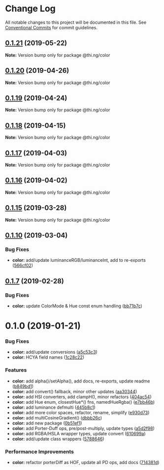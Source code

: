 # Change Log

All notable changes to this project will be documented in this file.
See [Conventional Commits](https://conventionalcommits.org) for commit guidelines.

## [0.1.21](https://github.com/thi-ng/umbrella/compare/@thi.ng/color@0.1.20...@thi.ng/color@0.1.21) (2019-05-22)

**Note:** Version bump only for package @thi.ng/color





## [0.1.20](https://github.com/thi-ng/umbrella/compare/@thi.ng/color@0.1.19...@thi.ng/color@0.1.20) (2019-04-26)

**Note:** Version bump only for package @thi.ng/color





## [0.1.19](https://github.com/thi-ng/umbrella/compare/@thi.ng/color@0.1.18...@thi.ng/color@0.1.19) (2019-04-24)

**Note:** Version bump only for package @thi.ng/color





## [0.1.18](https://github.com/thi-ng/umbrella/compare/@thi.ng/color@0.1.17...@thi.ng/color@0.1.18) (2019-04-15)

**Note:** Version bump only for package @thi.ng/color





## [0.1.17](https://github.com/thi-ng/umbrella/compare/@thi.ng/color@0.1.16...@thi.ng/color@0.1.17) (2019-04-03)

**Note:** Version bump only for package @thi.ng/color





## [0.1.16](https://github.com/thi-ng/umbrella/compare/@thi.ng/color@0.1.15...@thi.ng/color@0.1.16) (2019-04-02)

**Note:** Version bump only for package @thi.ng/color





## [0.1.15](https://github.com/thi-ng/umbrella/compare/@thi.ng/color@0.1.14...@thi.ng/color@0.1.15) (2019-03-28)

**Note:** Version bump only for package @thi.ng/color







## [0.1.10](https://github.com/thi-ng/umbrella/compare/@thi.ng/color@0.1.9...@thi.ng/color@0.1.10) (2019-03-04)


### Bug Fixes

* **color:** add/update luminanceRGB/luminanceInt, add to re-exports ([566cf02](https://github.com/thi-ng/umbrella/commit/566cf02))



## [0.1.7](https://github.com/thi-ng/umbrella/compare/@thi.ng/color@0.1.6...@thi.ng/color@0.1.7) (2019-02-28)


### Bug Fixes

* **color:** update ColorMode & Hue const enum handling ([bb71b7c](https://github.com/thi-ng/umbrella/commit/bb71b7c))



# 0.1.0 (2019-01-21)


### Bug Fixes

* **color:** add/update conversions ([a5c53c3](https://github.com/thi-ng/umbrella/commit/a5c53c3))
* **color:** HCYA field names ([1c28c22](https://github.com/thi-ng/umbrella/commit/1c28c22))


### Features

* **color:** add alpha()/setAlpha(), add docs, re-exports, update readme ([b849bd1](https://github.com/thi-ng/umbrella/commit/b849bd1))
* **color:** add convert() fallback, minor other updates ([aa30344](https://github.com/thi-ng/umbrella/commit/aa30344))
* **color:** add HSI converters, add clampH(), minor refactors ([404ac54](https://github.com/thi-ng/umbrella/commit/404ac54))
* **color:** add Hue enum, closestHue*() fns, namedHueRgba() ([e7bb46b](https://github.com/thi-ng/umbrella/commit/e7bb46b))
* **color:** add luminance defmulti ([445b8c1](https://github.com/thi-ng/umbrella/commit/445b8c1))
* **color:** add more color spaces, refactor, rename, simplify ([e930d73](https://github.com/thi-ng/umbrella/commit/e930d73))
* **color:** add multiCosineGradient() ([dbbb26c](https://github.com/thi-ng/umbrella/commit/dbbb26c))
* **color:** add new package ([0b51ef1](https://github.com/thi-ng/umbrella/commit/0b51ef1))
* **color:** add Porter-Duff ops, pre/post-multiply, update types ([a5d2f98](https://github.com/thi-ng/umbrella/commit/a5d2f98))
* **color:** add RGBA/HSLA wrapper types, update convert ([610699a](https://github.com/thi-ng/umbrella/commit/610699a))
* **color:** add/update class wrappers ([5788646](https://github.com/thi-ng/umbrella/commit/5788646))


### Performance Improvements

* **color:** refactor porterDiff as HOF, update all PD ops, add docs ([714381d](https://github.com/thi-ng/umbrella/commit/714381d))
